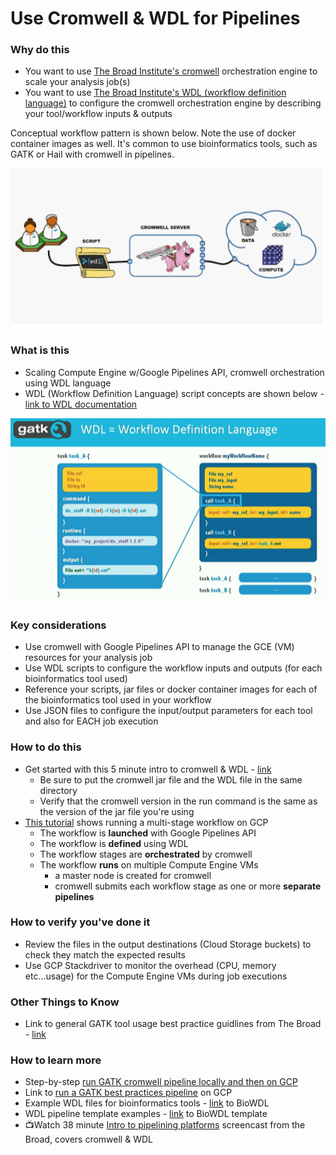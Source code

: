 # Use Cromwell & WDL for Pipelines

### Why do this
 - You want to use [The Broad Institute's cromwell](https://github.com/broadinstitute/cromwell) orchestration engine to scale your analysis job(s)
 - You want to use [The Broad Institute's WDL (workflow definition language)](https://software.broadinstitute.org/wdl) to configure the cromwell orchestration engine by describing your tool/workflow inputs & outputs

 Conceptual workflow pattern is shown below.  Note the use of docker container images as well.  It's common to use bioinformatics tools, such as GATK or Hail with cromwell in pipelines.

 [![wdl-cromwell](/images/wdl-cromwell.png)]()

### What is this
 - Scaling Compute Engine w/Google Pipelines API, cromwell orchestration using WDL language
 - WDL (Workflow Definition Language) script concepts are shown below - [link to WDL documentation](https://software.broadinstitute.org/wdl/documentation/quickstart)

[![wdl-concepts](/images/wdl-concepts.png)]()

### Key considerations
 - Use cromwell with Google Pipelines API to manage the GCE (VM) resources for your analysis job
 - Use WDL scripts to configure the workflow inputs and outputs (for each bioinformatics tool used)
 - Reference your scripts, jar files or docker container images for each of the bioinformatics tool used in your workflow
 - Use JSON files to configure the input/output parameters for each tool and also for EACH job execution

### How to do this
 - Get started with this 5 minute intro to cromwell & WDL - [link](https://cromwell.readthedocs.io/en/stable/tutorials/FiveMinuteIntro/)
     - Be sure to put the cromwell jar file and the WDL file in the same directory
     - Verify that the cromwell version in the run command is the same as the version of the jar file you're using
 - [This tutorial](https://wdl-runner.readthedocs.io/en/latest/GettingStarted/TutorialOverview/#tutorial-scenario) shows running a multi-stage workflow on GCP
    - The workflow is **launched** with Google Pipelines API
    - The workflow is **defined** using WDL
    - The workflow stages are **orchestrated** by cromwell
    - The workflow **runs** on multiple Compute Engine VMs
      - a master node is created for cromwell
      - cromwell submits each workflow stage as one or more **separate pipelines**

### How to verify you've done it
 - Review the files in the output destinations (Cloud Storage buckets) to check they match the expected results
 - Use GCP Stackdriver to monitor the overhead (CPU, memory etc...usage) for the Compute Engine VMs during job executions

### Other Things to Know
 - Link to general GATK tool usage best practice guidlines from The Broad - [link](https://software.broadinstitute.org/gatk/best-practices/)

### How to learn more
 - Step-by-step [run GATK cromwell pipeline locally and then on GCP](https://software.broadinstitute.org/gatk/documentation/article?id=12521)
 - Link to [run a GATK best practices pipeline](https://cloud.google.com/genomics/docs/tutorials/gatk) on GCP
 - Example WDL files for bioinformatics tools - [link](https://github.com/biowdl/tasks) to BioWDL
 - WDL pipeline template examples - [link](https://github.com/biowdl/pipeline-template) to BioWDL template
 - 📺Watch 38 minute [Intro to pipelining platforms](https://www.youtube.com/watch?v=HNONc2cmIO8&t=9s) screencast from the Broad, covers cromwell & WDL
